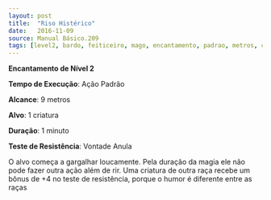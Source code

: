 ```yaml
---
layout: post
title:  "Riso Histérico"
date:   2016-11-09
source: Manual Básico.209
tags: [level2, bardo, feiticeiro, mago, encantamento, padrao, metros, criatura, minuto, vontade, anula]
---
```


**Encantamento de Nível 2**

**Tempo de Execução**: Ação Padrão

**Alcance**: 9 metros

**Alvo**: 1 criatura

**Duração**: 1 minuto

**Teste de Resistência**: Vontade Anula

O alvo começa a gargalhar loucamente. Pela duração da magia ele não pode fazer outra ação além de rir. Uma criatura de outra raça recebe um bônus de +4 no teste de resistência, porque o humor é diferente entre as raças